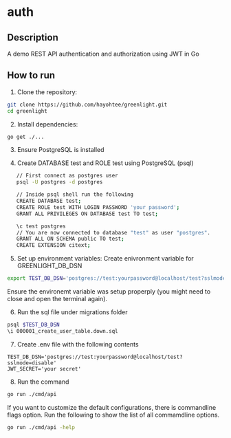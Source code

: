 # auth

## Description
A demo REST API authentication and authorization using JWT in Go

## How to run
1. Clone the repository:

  ```bash
  git clone https://github.com/hayohtee/greenlight.git
  cd greenlight
  ```
2. Install dependencies:

  ```bash
  go get ./...
  ```
3. Ensure PostgreSQL is installed
   
4. Create DATABASE test and ROLE test using PostgreSQL (psql)

```bash
   // First connect as postgres user
   psql -U postgres -d postgres

   // Inside psql shell run the following
   CREATE DATABASE test;
   CREATE ROLE test WITH LOGIN PASSWORD 'your password';
   GRANT ALL PRIVILEGES ON DATABASE test TO test;

   \c test postgres
   // You are now connected to database "test" as user "postgres".
   GRANT ALL ON SCHEMA public TO test;
   CREATE EXTENSION citext;
 ```

5. Set up environment variables:
  Create enivronment variable for GREENLIGHT_DB_DSN

  ```bash
  export TEST_DB_DSN='postgres://test:yourpassword@localhost/test?sslmode=disable';
  ```
  Ensure the environemt variable was setup properply (you might need to close and open the terminal again).

6. Run the sql file under migrations folder

  ```bash
  psql $TEST_DB_DSN
  \i 000001_create_user_table.down.sql
  ```
7. Create .env file with the following contents

```
TEST_DB_DSN='postgres://test:yourpassword@localhost/test?sslmode=disable'
JWT_SECRET='your secret'
```

8. Run the command
   
```bash
go run ./cmd/api
```

  If you want to customize the default configurations, there is commandline flags option. Run the following
  to show the list of all commamdline options.
  
  ```bash
  go run ./cmd/api -help 
  ```
